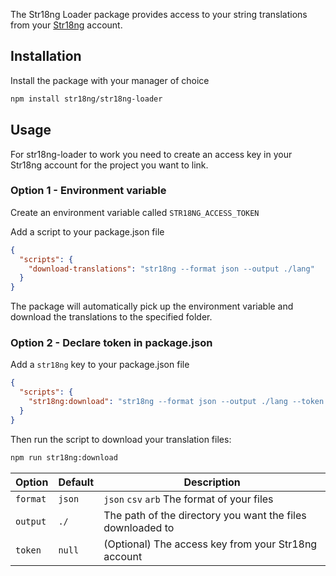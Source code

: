 The Str18ng Loader package provides access to your string translations from your [Str18ng][str18ng] account.

## Installation

Install the package with your manager of choice

```sh
npm install str18ng/str18ng-loader
```

## Usage

For str18ng-loader to work you need to create an access key in your Str18ng account for the project you want to link.

### Option 1 - Environment variable

Create an environment variable called `STR18NG_ACCESS_TOKEN`

Add a script to your package.json file

```json
{
  "scripts": {
    "download-translations": "str18ng --format json --output ./lang"
  }
}
```

The package will automatically pick up the environment variable and download the translations to the specified folder.

### Option 2 - Declare token in package.json

Add a `str18ng` key to your package.json file

```json
{
  "scripts": {
    "str18ng:download": "str18ng --format json --output ./lang --token [your-access-key]"
  }
}
```
Then run the script to download your translation files:

```sh
npm run str18ng:download
```

| Option   | Default | Description                                                                                                                                                                                                                                      |
|----------|---------| ------------------------------------------------------------------------------------------------------------------------------------------------------------------------------------------------------------------------------------------------ |
| `format` | `json`  | `json` `csv` `arb` The format of your files 
| `output` | `./`    | The path of the directory you want the files downloaded to
| `token`  | `null`  | (Optional) The access key from your Str18ng account


[str18ng]: https://str18ng.com